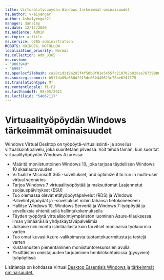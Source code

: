 ```yaml
---
title: Virtuaalityöpöydän Windows tärkeimmät ominaisuudet
ms.author: v-aiyengar
author: AshaIyengar21
manager: dansimp
ms.date: 12/17/2020
ms.audience: Admin
ms.topic: article
ms.service: o365-administration
ROBOTS: NOINDEX, NOFOLLOW
localization_priority: Normal
ms.collection: Adm_O365
ms.custom:
- "9003940"
- "6995"
ms.openlocfilehash: ca28c1d219a2d5f4f58b0f01e5455fc210782b929ee767398867485b4ad8761f
ms.sourcegitcommit: b5f7da89a650d2915dc652449623c78be6247175
ms.translationtype: MT
ms.contentlocale: fi-FI
ms.lasthandoff: 08/05/2021
ms.locfileid: "54067117"
---
```

# <a name="key-capabilities-of-windows-virtual-desktop"></a>Virtuaalityöpöydän Windows tärkeimmät ominaisuudet

Windows Virtual Desktop on työpöytä-virtualisointi- ja sovellus virtualisointipalvelu, joka suoritetaan pilvessä. Voit tehdä tämän, kun suoritat virtuaalityöpöydän Windows Azuressa:

- Määritä moniistuntoinen Windows 10, joka tarjoaa täydellisen Windows 10 skaalautuvuuden.
- Virtualize Microsoft 365 -sovellukset, and optimize it to run in multi-user virtual scenarios
- Tarjoa Windows 7 virtuaalityöpöytää ja maksuttomat Laajennetut suojauspäivitykset (ESU)
- Tuo olemassa olevat etätyöpöytäpalvelut (RDS) ja Windows Palvelintyöpöydät ja -sovellukset mihin tahansa tietokoneeseen
- Hallitse Windows 10, Windows Serveriä ja Windows 7-työpöytiä ja sovelluksia yhtenäisellä hallintakokemuksella
- Täyden työpöytä virtualisointiympäristön luominen Azure-tilauksessa ilman ylimääräisiä yhdyskäytäväpalvelimia
- Julkaise niin monta isäntäallasta kuin tarvitset moninaisia työkuormia varten
- Tuo omat kuvasi Azure-valikoimasta tuotantokuormitusta ja testejä varten
- Kustannusten pienentäminen moniistuntoresurssien avulla
- Yksittäisten omistajuuden tarjoaminen henkilökohtaisissa (pysyvien) työpöytissä

Lisätietoja on kohdassa Virtual [Desktop Essentials Windows ja](https://go.microsoft.com/fwlink/?linkid=2127033) [tärkeimmät ominaisuudet.](https://go.microsoft.com/fwlink/?linkid=2127033)

